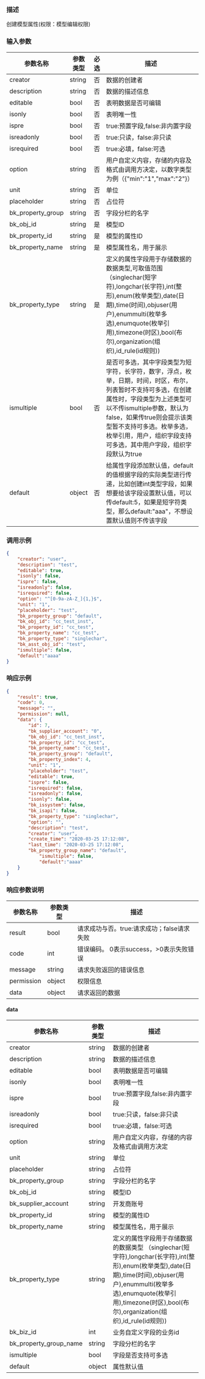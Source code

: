 ### 描述

创建模型属性(权限：模型编辑权限)

### 输入参数

| 参数名称              | 参数类型   | 必选 | 描述                                                                                                                                                                                             |
|-------------------|--------|----|------------------------------------------------------------------------------------------------------------------------------------------------------------------------------------------------|
| creator           | string | 否  | 数据的创建者                                                                                                                                                                                         |
| description       | string | 否  | 数据的描述信息                                                                                                                                                                                        |
| editable          | bool   | 否  | 表明数据是否可编辑                                                                                                                                                                                      |
| isonly            | bool   | 否  | 表明唯一性                                                                                                                                                                                          |
| ispre             | bool   | 否  | true:预置字段,false:非内置字段                                                                                                                                                                          |
| isreadonly        | bool   | 否  | true:只读，false:非只读                                                                                                                                                                              |
| isrequired        | bool   | 否  | true:必填，false:可选                                                                                                                                                                               |
| option            | string | 否  | 用户自定义内容，存储的内容及格式由调用方决定，以数字类型为例（{"min":"1","max":"2"}）                                                                                                                                          |
| unit              | string | 否  | 单位                                                                                                                                                                                             |
| placeholder       | string | 否  | 占位符                                                                                                                                                                                            |
| bk_property_group | string | 否  | 字段分栏的名字                                                                                                                                                                                        |
| bk_obj_id         | string | 是  | 模型ID                                                                                                                                                                                           |
| bk_property_id    | string | 是  | 模型的属性ID                                                                                                                                                                                        |
| bk_property_name  | string | 是  | 模型属性名，用于展示                                                                                                                                                                                     |
| bk_property_type  | string | 是  | 定义的属性字段用于存储数据的数据类型,可取值范围 （singlechar(短字符),longchar(长字符),int(整形),enum(枚举类型),date(日期),time(时间),objuser(用户),enummulti(枚举多选),enumquote(枚举引用),timezone(时区),bool(布尔),organization(组织),id_rule(id规则)) |
| ismultiple        | bool   | 否  | 是否可多选，其中字段类型为短字符，长字符，数字，浮点，枚举，日期，时间，时区，布尔，列表暂时不支持可多选，在创建属性时，字段类型为上述类型可以不传ismultiple参数，默认为false，如果传true则会提示该类型暂不支持可多选。枚举多选，枚举引用，用户，组织字段支持可多选，其中用户字段，组织字段默认为true                                 |
| default           | object | 否  | 给属性字段添加默认值，default的值根据字段的实际类型进行传递，比如创建int类型字段，如果想要给该字段设置默认值，可以传default:5，如果是短字符类型，那么default:"aaa"，不想设置默认值则不传该字段                                                                                |

### 调用示例

```json
{
    "creator": "user",
    "description": "test",
    "editable": true,
    "isonly": false,
    "ispre": false,
    "isreadonly": false,
    "isrequired": false,
    "option": "^[0-9a-zA-Z_]{1,}$",
    "unit": "1",
    "placeholder": "test",
    "bk_property_group": "default",
    "bk_obj_id": "cc_test_inst",
    "bk_property_id": "cc_test",
    "bk_property_name": "cc_test",
    "bk_property_type": "singlechar",
    "bk_asst_obj_id": "test",
    "ismultiple": false,
    "default":"aaaa"
}
```

### 响应示例

```json
{
    "result": true,
    "code": 0,
    "message": "",
    "permission": null,
	"data": {
		"id": 7,
		"bk_supplier_account": "0",
		"bk_obj_id": "cc_test_inst",
		"bk_property_id": "cc_test",
		"bk_property_name": "cc_test",
		"bk_property_group": "default",
		"bk_property_index": 4,
		"unit": "1",
		"placeholder": "test",
		"editable": true,
		"ispre": false,
		"isrequired": false,
		"isreadonly": false,
		"isonly": false,
		"bk_issystem": false,
		"bk_isapi": false,
		"bk_property_type": "singlechar",
		"option": "",
		"description": "test",
		"creator": "user",
		"create_time": "2020-03-25 17:12:08",
		"last_time": "2020-03-25 17:12:08",
		"bk_property_group_name": "default",
        	"ismultiple": false,
        	"default":"aaaa"
	}
}
```

### 响应参数说明

| 参数名称       | 参数类型   | 描述                         |
|------------|--------|----------------------------|
| result     | bool   | 请求成功与否。true:请求成功；false请求失败 |
| code       | int    | 错误编码。 0表示success，>0表示失败错误  |
| message    | string | 请求失败返回的错误信息                |
| permission | object | 权限信息                       |
| data       | object | 请求返回的数据                    |

#### data

| 参数名称                   | 参数类型   | 描述                                                                                                                                                                                       |
|------------------------|--------|------------------------------------------------------------------------------------------------------------------------------------------------------------------------------------------|
| creator                | string | 数据的创建者                                                                                                                                                                                   |
| description            | string | 数据的描述信息                                                                                                                                                                                  |
| editable               | bool   | 表明数据是否可编辑                                                                                                                                                                                |
| isonly                 | bool   | 表明唯一性                                                                                                                                                                                    |
| ispre                  | bool   | true:预置字段,false:非内置字段                                                                                                                                                                    |
| isreadonly             | bool   | true:只读，false:非只读                                                                                                                                                                        |
| isrequired             | bool   | true:必填，false:可选                                                                                                                                                                         |
| option                 | string | 用户自定义内容，存储的内容及格式由调用方决定                                                                                                                                                                   |
| unit                   | string | 单位                                                                                                                                                                                       |
| placeholder            | string | 占位符                                                                                                                                                                                      |
| bk_property_group      | string | 字段分栏的名字                                                                                                                                                                                  |
| bk_obj_id              | string | 模型ID                                                                                                                                                                                     |
| bk_supplier_account    | string | 开发商账号                                                                                                                                                                                    |
| bk_property_id         | string | 模型的属性ID                                                                                                                                                                                  |
| bk_property_name       | string | 模型属性名，用于展示                                                                                                                                                                               |
| bk_property_type       | string | 定义的属性字段用于存储数据的数据类型 （singlechar(短字符),longchar(长字符),int(整形),enum(枚举类型),date(日期),time(时间),objuser(用户),enummulti(枚举多选),enumquote(枚举引用),timezone(时区),bool(布尔),organization(组织),id_rule(id规则)) |
| bk_biz_id              | int    | 业务自定义字段的业务id                                                                                                                                                                             |
| bk_property_group_name | string | 字段分栏的名字                                                                                                                                                                                  |
| ismultiple             | bool   | 字段是否支持可多选                                                                                                                                                                                |
| default                | object | 属性默认值                                                                                                                                                                                    |
